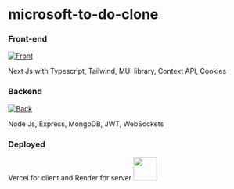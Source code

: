 # microsoft-to-do-clone

### Front-end
[![Front](https://skillicons.dev/icons?i=nextjs,react,ts,tailwind)](https://skillicons.dev)

Next Js with Typescript, Tailwind, MUI library, Context API, Cookies
### Backend
[![Back](https://skillicons.dev/icons?i=nodejs,express,mongodb)](https://skillicons.dev)

Node Js, Express, MongoDB, JWT, WebSockets
### Deployed 
Vercel for client and Render for server
<img src="https://github.com/user-attachments/assets/f8bfe082-2451-4035-9f9b-f937c04fc9a3" width="48" height="48" />

